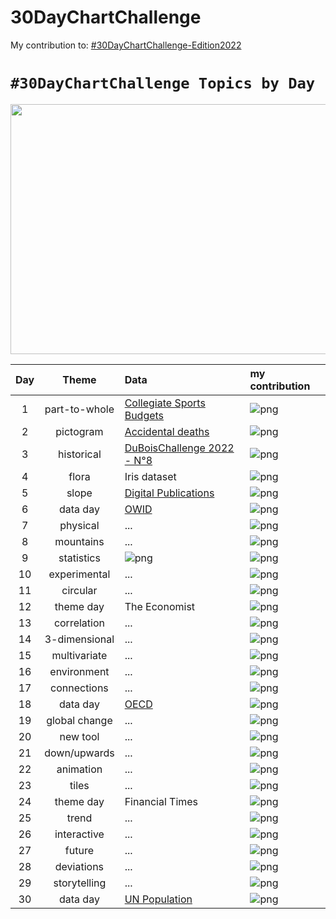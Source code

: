 # 30DayChartChallenge

My contribution to: [#30DayChartChallenge-Edition2022](https://github.com/30DayChartChallenge/Edition2022)

# `#30DayChartChallenge Topics by Day`
<p align="center">
  <img width="960" height="400" src="https://pbs.twimg.com/media/FPKZks-WUAQXHWB?format=jpg&name=4096x4096">
</p>



| Day | Theme | Data | my contribution 
| :---: | :---: | :--- | :--- 
| 1 | part-to-whole | [Collegiate Sports Budgets](https://github.com/rfordatascience/tidytuesday/blob/master/data/2022/2022-03-29/readme.md) | ![png](data/Edition_2022/day1_part_to_whole/day1_part-to-whole.png)
| 2 | pictogram | [Accidental deaths](https://www.statista.com/statistics/529312/sweden-number-of-accidental-deaths-by-type-and-gender/) | ![png](data/Edition_2022/day2_pictogram/day2_pictogram.png)
| 3 | historical | [DuBoisChallenge 2022 - N°8](https://github.com/ajstarks/dubois-data-portraits/tree/master/challenge/2022) | ![png](data/Edition_2022/day3_historical/day3_historical.png)
| 4 | flora | Iris dataset | ![png](data/Edition_2022/day4_flora/day4_flora.png)
| 5 | slope | [Digital Publications](https://github.com/rfordatascience/tidytuesday/blob/master/data/2022/2022-04-05/readme.md) | ![png](data/Edition_2022/day5_slope/day5_slope.png)
| 6 | data day | [OWID](https://ourworldindata.org/) | ![png](data/Edition_2022/day6_data_day/day6_data_day.png)
| 7 | physical | ... | ![png](data/Edition_2022/day7_physical/day7_physical.png)
| 8 | mountains | ... | ![png](data/Edition_2022/day8_mountains/day8_mountains.png)
| 9 | statistics | ![png](data/Edition_2022/day9_statistics/day9_statistics_v2.png) | ![png](data/Edition_2022/day9_statistics/day9_statistics.png)
| 10 | experimental | ... | ![png](data/Edition_2022/day10_experimental/day10_experimental.png)
| 11 | circular | ... | ![png](data/Edition_2022/day11_circular/day11_circular.png)
| 12 | theme day | The Economist | ![png](data/Edition_2022/day12_theme_day/day12_theme_day.png)
| 13 | correlation | ... | ![png](data/Edition_2022/day13_correlation/day13_correlation.png)
| 14 | 3-dimensional | ... | ![png](data/Edition_2022/day14_3-dimensional/day14_3-dimensional.png)
| 15 | multivariate | ... | ![png](data/Edition_2022/day15_multivariate/day15_multivariate.png)
| 16 | environment | ... | ![png](data/Edition_2022/day16_environment/day16_environment.png)
| 17 | connections | ... | ![png](data/Edition_2022/day17_connections/bird-network.png)
| 18 | data day | [OECD](https://data.oecd.org/) | ![png](data/Edition_2022/day18_data_day/day18_data_day.png9)
| 19 | global change | ... | ![png](data/Edition_2022/day19_global_change/day19_global_change.png)
| 20 | new tool | ... | ![png](data/Edition_2022/day20_new_tool/day20_new_tool.png)
| 21 | down/upwards | ... | ![png](data/Edition_2022/day21_down_upwards/day21_down_upwards.png)
| 22 | animation | ... | ![png](data/Edition_2022/day22_animation/day22_animation.png)
| 23 | tiles | ... | ![png](data/Edition_2022/day23_tiles/day23_tiles.png)
| 24 | theme day | Financial Times | ![png](data/Edition_2022/day24_theme_day/day24_theme_day.png)
| 25 | trend | ... | ![png](data/Edition_2022/day25_trend/day25_trend.png)
| 26 | interactive | ... | ![png](data/Edition_2022/day26_interactive/day26_interactive.png)
| 27 | future | ... | ![png](data/Edition_2022/day27_future/day27_future.png)
| 28 | deviations | ... | ![png](data/Edition_2022/day28_deviations/day28_deviations.png)
| 29 | storytelling | ... | ![png](data/Edition_2022/day29_storytelling/day29_storytelling.png)
| 30 | data day | [UN Population](https://population.un.org/wpp/) | ![png](data/Edition_2022/day30_data_day/day30_data_day.png)

